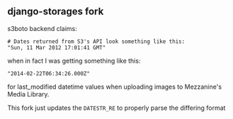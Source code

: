 ## django-storages fork

s3boto backend claims: 

    # Dates returned from S3's API look something like this:
    "Sun, 11 Mar 2012 17:01:41 GMT"

when in fact I was getting something like this:

    "2014-02-22T06:34:26.000Z"

for last_modified datetime values when uploading images to Mezzanine's Media Library.

This fork just updates the `DATESTR_RE` to properly parse the differing format
